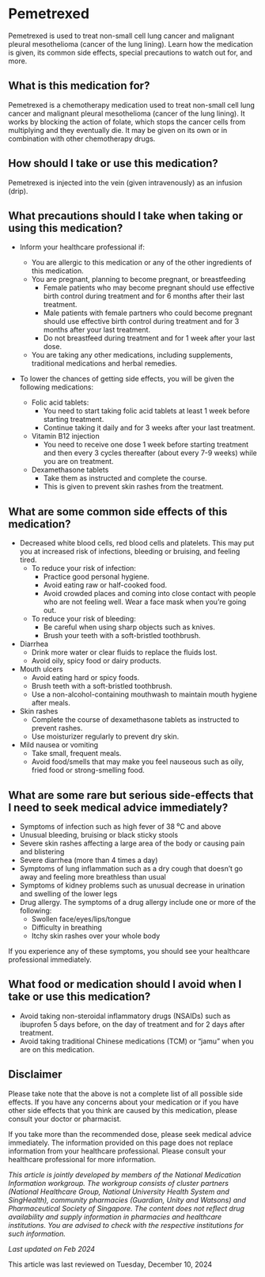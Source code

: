 # Pemetrexed

Pemetrexed is used to treat non-small cell lung cancer and malignant pleural mesothelioma (cancer of the lung lining). Learn how the medication is given, its common side effects, special precautions to watch out for, and more.

What is this medication for?
----------------------------

Pemetrexed is a chemotherapy medication used to treat non-small cell lung cancer and malignant pleural mesothelioma (cancer of the lung lining). It works by blocking the action of folate, which stops the cancer cells from multiplying and they eventually die. It may be given on its own or in combination with other chemotherapy drugs.

How should I take or use this medication?
-----------------------------------------

Pemetrexed is injected into the vein (given intravenously) as an infusion (drip).

What precautions should I take when taking or using this medication?
--------------------------------------------------------------------

* Inform your healthcare professional if: 
  + You are allergic to this medication or any of the other ingredients of this medication.
  + You are pregnant, planning to become pregnant, or breastfeeding 
    - Female patients who may become pregnant should use effective birth control during treatment and for 6 months after their last treatment.
    - Male patients with female partners who could become pregnant should use effective birth control during treatment and for 3 months after your last treatment.
    - Do not breastfeed during treatment and for 1 week after your last dose.
  + You are taking any other medications, including supplements, traditional medications and herbal remedies.

* To lower the chances of getting side effects, you will be given the following medications:
  + Folic acid tablets: 
    - You need to start taking folic acid tablets at least 1 week before starting treatment.
    - Continue taking it daily and for 3 weeks after your last treatment.
  + Vitamin B12 injection
    - You need to receive one dose 1 week before starting treatment and then every 3 cycles thereafter (about every 7-9 weeks) while you are on treatment.
  + Dexamethasone tablets
    - Take them as instructed and complete the course.
    - This is given to prevent skin rashes from the treatment.

What are some common side effects of this medication?
-----------------------------------------------------

* Decreased white blood cells, red blood cells and platelets. This may put you at increased risk of infections, bleeding or bruising, and feeling tired. 
  + To reduce your risk of infection:
    - Practice good personal hygiene.
    - Avoid eating raw or half-cooked food.
    - Avoid crowded places and coming into close contact with people who are not feeling well. Wear a face mask when you’re going out.
  + To reduce your risk of bleeding:
    - Be careful when using sharp objects such as knives.
    - Brush your teeth with a soft-bristled toothbrush.
* Diarrhea
  + Drink more water or clear fluids to replace the fluids lost.
  + Avoid oily, spicy food or dairy products.
* Mouth ulcers
  + Avoid eating hard or spicy foods.
  + Brush teeth with a soft-bristled toothbrush.
  + Use a non-alcohol-containing mouthwash to maintain mouth hygiene after meals.
* Skin rashes 
  + Complete the course of dexamethasone tablets as instructed to prevent rashes.
  + Use moisturizer regularly to prevent dry skin.
* Mild nausea or vomiting
  + Take small, frequent meals.
  + Avoid food/smells that may make you feel nauseous such as oily, fried food or strong-smelling food.

What are some rare but serious side-effects that I need to seek medical advice immediately?
-------------------------------------------------------------------------------------------

* Symptoms of infection such as high fever of 38 ⁰C and above
* Unusual bleeding, bruising or black sticky stools
* Severe skin rashes affecting a large area of the body or causing pain and blistering
* Severe diarrhea (more than 4 times a day)
* Symptoms of lung inflammation such as a dry cough that doesn’t go away and feeling more breathless than usual
* Symptoms of kidney problems such as unusual decrease in urination and swelling of the lower legs
* Drug allergy. The symptoms of a drug allergy include one or more of the following:
  + Swollen face/eyes/lips/tongue
  + Difficulty in breathing
  + Itchy skin rashes over your whole body

If you experience any of these symptoms, you should see your healthcare professional immediately.

What food or medication should I avoid when I take or use this medication?
--------------------------------------------------------------------------

* Avoid taking non-steroidal inflammatory drugs (NSAIDs) such as ibuprofen 5 days before, on the day of treatment and for 2 days after treatment.
* Avoid taking traditional Chinese medications (TCM) or “jamu” when you are on this medication.

Disclaimer
----------

Please take note that the above is not a complete list of all possible side effects. If you have any concerns about your medication or if you have other side effects that you think are caused by this medication, please consult your doctor or pharmacist.

If you take more than the recommended dose, please seek medical advice immediately. The information provided on this page does not replace information from your healthcare professional. Please consult your healthcare professional for more information.

*This article is jointly developed by members of the National Medication Information workgroup. The workgroup consists of cluster partners (National Healthcare Group, National University Health System and SingHealth), community pharmacies (Guardian, Unity and Watsons) and Pharmaceutical Society of Singapore. The content does not reflect drug availability and supply information in pharmacies and healthcare institutions. You are advised to check with the respective institutions for such information.*

*Last updated on Feb 2024*

This article was last reviewed on
Tuesday, December 10, 2024